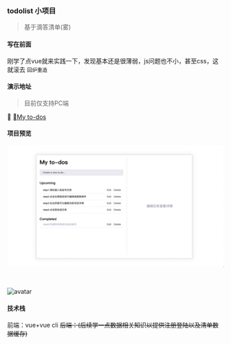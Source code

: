 ### todolist 小项目
> 基于滴答清单(雾)

#### 写在前面
刚学了点vue就来实践一下，发现基本还是很薄弱，js问题也不小，甚至css，这就滚去 `回炉重造`

#### 演示地址
> 目前仅支持PC端

👋 [My to-dos](https://yooabe.github.io/vue-todolist/.index.html")
#### 项目预览
![avatar](/demo.jpg)

<br>

![avatar](/demo.gif)
#### 技术栈
前端：vue+vue cli
<s>后端：(后续学一点数据相关知识以提供注册登陆以及清单数据缓存)</s>
